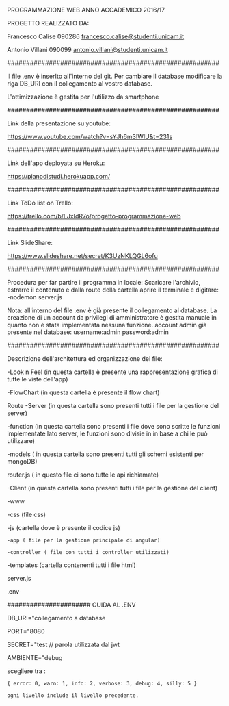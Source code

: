 PROGRAMMAZIONE WEB ANNO ACCADEMICO 2016/17

PROGETTO REALIZZATO DA:

Francesco Calise 090286 francesco.calise@studenti.unicam.it

Antonio Villani 090099 antonio.villani@studenti.unicam.it

########################################################

 Il file .env è inserIto all'interno del git.
 Per cambiare il database modificare la riga DB_URI con il collegamento al vostro database.
 
 L'ottimizzazione è gestita per l'utilizzo da smartphone
 
########################################################

Link della presentazione su youtube:

https://www.youtube.com/watch?v=sYJh6m3IWIU&t=231s
 
 
########################################################
 
Link dell'app deployata su Heroku:

https://pianodistudi.herokuapp.com/

########################################################

Link ToDo list on Trello:

https://trello.com/b/LJxIdR7o/progetto-programmazione-web

########################################################

Link SlideShare:

https://www.slideshare.net/secret/K3UzNKLQGL6ofu

########################################################

Procedura per far partire il programma in locale:
Scaricare l'archivio, estrarre il contenuto e dalla route della cartella aprire il terminale e digitare:
-nodemon server.js

Nota: all'interno del file .env è già presente il collegamento al database. 
    La creazione di  un account da privilegi di amministratore è gestita manuale in quanto non è stata implementata nessuna funzione.
    account admin già presente nel database:
    username:admin  password:admin
    
########################################################

Descrizione dell'architettura ed organizzazione dei file:

-Look n Feel (in questa cartella è presente una rappresentazione grafica di tutte le viste dell'app)

-FlowChart (in questa cartella è presente il flow chart)

Route
 -Server (in questa cartella sono presenti tutti i file per la gestione del server)
 
  -function (in questa cartella sono presenti i file dove sono scritte le funzioni implementate lato server, le funzioni sono divisie in 
   in base a chi le può utilizzare)
   
  -models ( in questa cartella sono presenti tutti gli schemi esistenti per mongoDB)
  
  router.js ( in questo file ci sono tutte le api richiamate)
  
 -Client (in questa cartella sono presenti tutti i file per la gestione del client)
 
  -www
  
   -css (file css)
   
   -js (cartella dove è presente il codice js)
   
    -app ( file per la gestione principale di angular)
    
    -controller ( file con tutti i controller utilizzati)
    
   -templates (cartella contenenti tutti i file html)
   
server.js

.env
  
 
 ###################### GUIDA AL .ENV
 
DB_URI="collegamento a database

PORT="8080

SECRET="test      // parola utilizzata dal jwt

AMBIENTE="debug

scegliere tra :

    { error: 0, warn: 1, info: 2, verbose: 3, debug: 4, silly: 5 }
    
    ogni livello include il livello precedente.
  
